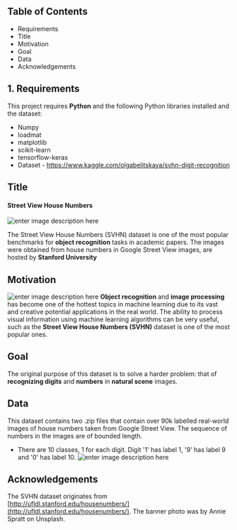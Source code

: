 ## Table of Contents

 - Requirements
 - Title
 - Motivation
 - Goal
 - Data
 -  Acknowledgements
## 1. Requirements
 This project requires **Python** and the following Python libraries installed and the dataset:
 
 - Numpy
 - loadmat
 - matplotlib
 - scikit-learn
 - tensorflow-keras
 - Dataset - https://www.kaggle.com/olgabelitskaya/svhn-digit-recognition

 ## Title
 #### **Street View House Numbers**
![enter image description here](https://beeps82.github.io/SVHN_CNN/figs/13.png)

The Street View House Numbers (SVHN) dataset is one of the most popular benchmarks for **object recognition** tasks in academic papers. The images were obtained from house numbers in Google Street View images, are hosted by **Stanford University**

 ## Motivation
 ![enter image description here](https://production-media.paperswithcode.com/datasets/SVHN-0000000424-c12734ed_mMXUnWD.jpg)
**Object recognition** and **image processing** has become one of the hottest topics in machine learning due to its vast and creative potential applications in the real world. The ability to process visual information using machine learning algorithms can be very useful, such as the **Street View House Numbers (SVHN)** dataset is one of the most popular ones.

 ## Goal
 The original purpose of this dataset is to solve a harder problem: that of **recognizing digits** and **numbers** in **natural scene** images.

## Data
This dataset contains two .zip files that contain over 90k labelled real-world images of house numbers taken from Google Street View. The sequence of numbers in the images are of bounded length.

-   There are 10 classes, 1 for each digit. Digit '1' has label 1, '9' has label 9 and '0' has label 10. 
![enter image description here](https://i.ibb.co/s37m5Vw/red.png)

## Acknowledgements
The SVHN dataset originates from [http://ufldl.stanford.edu/housenumbers/](http://ufldl.stanford.edu/housenumbers/). The banner photo was by Annie Spratt on Unsplash.
<!--stackedit_data:
eyJoaXN0b3J5IjpbLTE1NzgxNDUzOTgsLTIzMzE5NjI3NV19
-->